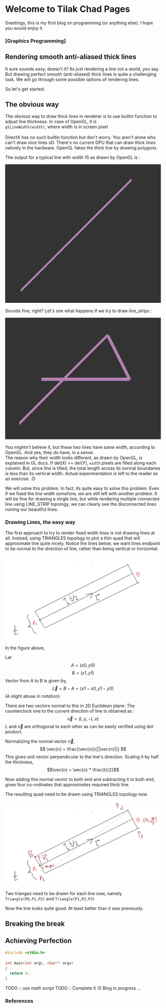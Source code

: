 # Welcome to Tilak Chad Pages

Greetings, this is my first blog on programming (or anything else). I hope you would enjoy it.

### [Graphics Programming] 
## Rendering smooth anti-aliased thick lines 
It sure sounds easy, doesn't it? Its just rendering a line not a world, you say. But drawing perfect smooth (anti-aliased) thick lines is quite a challenging task. 
We will go through some possible options of rendering lines.

So let's get started. 

## The obvious way 
The obvious way to draw thick lines in renderer is to use builtin function to adjust line thickness. 
In case of OpenGL, it is <br>
`glLineWidth(width)`, where width is in screen pixel <br>
<br>
DirectX has no such builtin function but don't worry. You aren't alone who can't draw nice lines xD. There's no current GPU that can draw thick lines natively in the hardware. OpenGL fakes the thick line by drawing polygons. 

The output for a typical line with width 15 as drawn by OpenGL is : 

<p align="left">
	<img src = "./include/gl_line_width.png">
</p>


Sounds fine, right? 
Let's see what happens if we try to draw line_strips : 

<p align="left">
	<img src = "./include/not_believe.png">
</p>

You mightn't believe it, but these two lines have same width, according to OpenGL. And yes, they do have, in a sense.  
The reason why their width looks different, as drawn by OpenGL, is explained in GL docs. If del(X) >= del(Y), 
`width` pixels are filled along each column. But, since line is tilted, the total length across its normal boundaries is less than its vertical width. Actual experimentation is left to the reader as an exercise. :D  

We will solve this problem. In fact, its quite easy to solve this problem. Even if we fixed the line width somehow, we are still left with another problem. 
It will be fine for drawing a single line, but while rendering multiple connected line using LINE_STRIP topology, we can clearly see the disconnected lines ruining our beautiful lines. 


### Drawing Lines, the easy way 

The first approach to try to render fixed width lines is not drawing lines at all. Instead, using TRIANGLES topology to plot a thin quad that will approximate line quite nicely. 
Notice the lines below, we want lines endpoint to be normal to the direction of line, rather than being vertical or horizontal. 

<p align="left">
	<img src = "./include/line_vec.png">
</p>

In the figure above, 

Let $$ A = (x0,y0)$$ $$ B = (x1, y1) $$ 
Vector from A to B is given by, 
$$ \vec{L} = B - A = (x1 - x0, y1 - y0) $$
(A slight abuse in notation)<br>

There are two vectors normal to this in 2D Euclidean plane. The counterclock one to the current direction of line is obtained as : 
$$ \vec{n} = (L.y, -L.x) $$
L and $\vec{n}$ are orthogonal to each other as can be easily verified using dot product. 

Normalizing the normal vector $\vec{n}$, 
$$ \vec{n} = \frac{\vec{n}}{||\vec{n}||} $$
This gives unit vector perpendicular to the line's direction. 
Scaling it by half the thickness, 
$$\vec{n} = \vec{n} * \frac{t}{2}$$

Now adding this normal vector to both end and subtracting it to both end, gives four co-ordinates that approximates required thick line. 

The resulting quad need to be drawn using TRIANGLES topology now. 

<p align="left">
	<img src = "./include/line_show.png">
</p>

Two trianges need to be drawn for each line now, 
namely 
`Triangle(P0,P1,P2)` and `Triangle(P1,P2,P3)`

Now the line looks quite good. At least better than it was previously. 

<insert good_line.png> 

## Breaking the break 
## Achieving Perfection
```c
#include <stdio.h> 

int main(int argc, char** argv)
{
  return 0; 
}
```
TODO :: use math script 
TODO :: Complete it :D
Blog in progress ... 


### References
